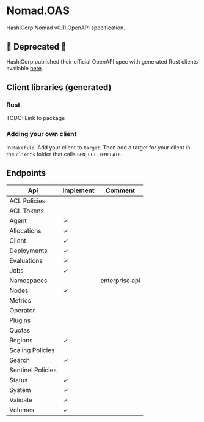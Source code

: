 # Nomad.OAS
HashiCorp Nomad v0.11 OpenAPI specification.

## 🚨 Deprecated 🚨

HashiCorp published their official OpenAPI spec with generated Rust clients available [here](https://github.com/hashicorp/nomad-openapi/tree/main/clients/rust).

## Client libraries (generated)

### Rust

TODO: Link to package

### Adding your own client
In `Makefile`: Add your client to `target`. Then add a target for your client in the `clients` folder that calls `GEN_CLI_TEMPLATE`.

## Endpoints

| Api               | Implement | Comment        |
|-------------------|-----------|----------------|
| ACL Policies      |           |                |
| ACL Tokens        |           |                |
| Agent             | ✓         |                |
| Allocations       | ✓         |                |
| Client            | ✓         |                |
| Deployments       | ✓         |                |
| Evaluations       | ✓         |                |
| Jobs              | ✓         |                |
| Namespaces        |           | enterprise api |
| Nodes             | ✓         |                |
| Metrics           |           |                |
| Operator          |           |                |
| Plugins           |           |                |
| Quotas            |           |                |
| Regions           | ✓         |                |
| Scaling Policies  |           |                |
| Search            | ✓         |                |
| Sentinel Policies |           |                |
| Status            | ✓         |                |
| System            | ✓         |                |
| Validate          | ✓         |                |
| Volumes           | ✓         |                |
